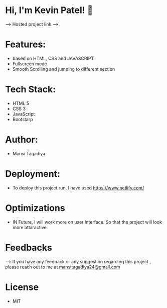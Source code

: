 # Hi, I'm Kevin Patel! 👋
 --> Hosted project link --> 

# Features:
- based on HTML, CSS and JAVASCRIPT
- Fullscreen mode
- Smooth Scrolling and jumping to different section

# Tech Stack:
- HTML 5
- CSS 3
- JavaScript
- Bootstarp

# Author:
- Mansi Tagadiya

# Deployment:
- To deploy this project run, I have used https://www.netlify.com/

# Optimizations
- IN Future, I will work more on user Interface. So that the project will look more attaractive.

# Feedbacks
--> If you have any feedback or any suggestion regarding this project , please reach out to me at mansitagadiya24@gmail.com

# License
- MIT
